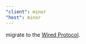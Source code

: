 ```yaml
---
"client": minor
"host": minor
---
```


migrate to the [Wired Protocol](https://github.com/wired-protocol/spec).
